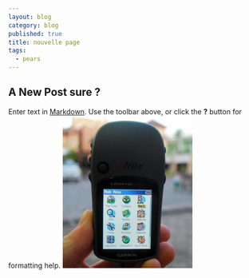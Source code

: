```yaml
---
layout: blog
category: blog
published: true
title: nouvelle page
tags: 
  - pears
---
```


## A New Post sure ?

Enter text in [Markdown](http://daringfireball.net/projects/markdown/). Use the toolbar above, or click the **?** button for formatting help.
![en_beg_ch4_image06.png](/media/en_beg_ch4_image06.png)
